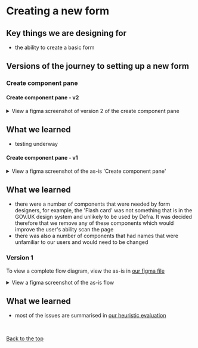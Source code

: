 # Creating a new form

## Key things we are designing for
- the ability to create a basic form

## Versions of the journey to setting up a new form

### Create component pane
#### Create component pane - v2
<details>
  <summary>View a figma screenshot of version 2 of the create component pane</summary>

  ![XGov find an existing form journey screenshot 1](/app/design/assets/create-component-pattern-v2.png)
  <br> *create component pane with only needed components and with names that match gov.uk design system and/or Defra terminology” *

</details>


## What we learned
- testing underway


#### Create component pane - v1
<details>
  <summary>View a figma screenshot of the as-is 'Create component pane'</summary>

  ![XGov find an existing form journey screenshot 1](/app/design/assets/create-component-pattern-v1.png)
  <br> *the as-is XGov create component pane” *

</details>


## What we learned
- there were a number of components that were needed by form designers, for example, the 'Flash card' was not something that is in the GOV.UK design system and unlikely to be used by Defra. It was decided therefore that we remove any of these components which would improve the user's ability scan the page
- there was also a number of components that had names that were unfamiliar to our users and would need to be changed  

### Version 1

To view a complete flow diagram, view the as-is in [our figma file](https://www.figma.com/file/1A9Tthy0CJeqp2rGNSKRjH/Defra-Form-Builder-flows?type=design&node-id=6-41685&mode=design&t=iWP6ZljjZAGkqQy8-4)
<br>
<details>
  <summary>View a figma screenshot of the as-is flow</summary>

  ![XGov find an existing form journey screenshot 1](/app/design/assets/xGov_As-Is.png)

</details>

## What we learned

- most of the issues are summarised in [our heuristic evaluation](https://github.com/Daniel-Da-Silveira/defra-froms-mvp1/blob/main/app/design/Iterations/heuristic-evaluation.md)
  
<br>

[Back to the top](https://github.com/Daniel-Da-Silveira/defra-froms-mvp1/edit/main/app/design/Iterations/form-management/finding-forms.md#finding-forms)

